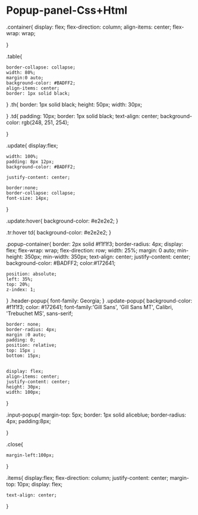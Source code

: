 # Popup-panel-Css+Html


.container{
    display: flex;
    flex-direction: column;
    align-items: center;
    flex-wrap: wrap;
    
}



.table{

    border-collapse: collapse;
    width: 80%;
    margin:0 auto;
    background-color: #BADFF2;
    align-items: center;
    border: 1px solid black;
    
}
.th{
    border: 1px solid black;
    height: 50px;
    width: 30px;
    
    
}
.td{
    padding: 10px;
    border: 1px solid black;
    text-align: center;
    background-color: rgb(248, 251, 254);
    
}


.update{
    display:flex;

    width: 100%;
    padding: 8px 12px;
    background-color: #BADFF2;
    
    justify-content: center;
    
    border:none;
    border-collapse: collapse;
    font-size: 14px;
    
}


    


.update:hover{
    background-color: #e2e2e2;
}

.tr:hover td{
    background-color: #e2e2e2;
}

.popup-container{
    border: 2px solid #f1f1f3;
    border-radius: 4px;
    display: flex;
    flex-wrap: wrap;
    flex-direction: row;
    width: 25%;
    margin: 0 auto;
    min-height: 350px;
    min-width: 350px;
    text-align: center;
    justify-content: center;
    background-color: #BADFF2;
    color:#172641;
    
    position: absolute;
    left: 35%;
    top: 20%;
    z-index: 1;
}
.header-popup{
    font-family: Georgia;
}
.update-popup{
    background-color: #f1f1f3;
    color: #172641;
    font-family:'Gill Sans', 'Gill Sans MT', Calibri, 'Trebuchet MS', sans-serif;

    border: none;
    border-radius: 4px;
    margin :0 auto;
    padding: 0;
    position: relative;
    top: 15px ;
    bottom: 15px;


    display: flex;
    align-items: center;
    justify-content: center;
    height: 30px;
    width: 100px;
      


}

.input-popup{
    margin-top: 5px;
    border: 1px solid aliceblue;
    border-radius: 4px;
    padding:8px;
    
}

.close{
   
    margin-left:100px; 
    


}


.items{
    display:flex;
    flex-direction: column;
    justify-content: center;
    margin-top: 10px;
    display: flex;
    
    
    text-align: center;
}
